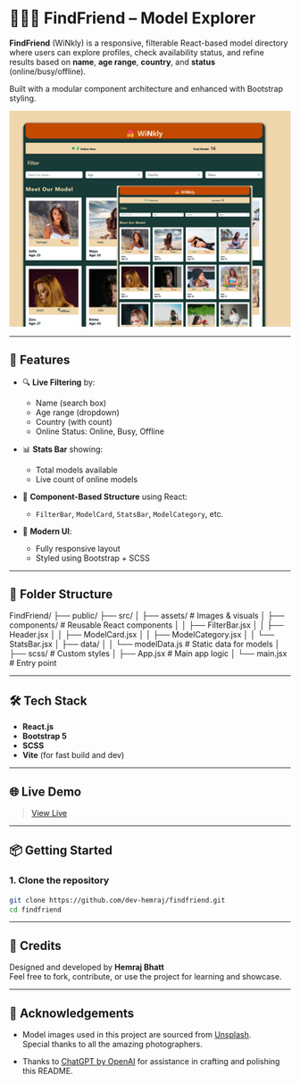 # 🧑‍🤝‍🧑 FindFriend – Model Explorer

**FindFriend** (WiNkly) is a responsive, filterable React-based model directory
where users can explore profiles, check availability status,
and refine results based on **name**, **age range**, **country**,
and **status** (online/busy/offline).

Built with a modular component architecture and enhanced with Bootstrap styling.

![App Screenshot](./src/assets/app-preview.jpg)

---

## 🚀 Features

- 🔍 **Live Filtering** by:

  - Name (search box)
  - Age range (dropdown)
  - Country (with count)
  - Online Status: Online, Busy, Offline

- 📊 **Stats Bar** showing:

  - Total models available
  - Live count of online models

- 🧩 **Component-Based Structure** using React:

  - `FilterBar`, `ModelCard`, `StatsBar`, `ModelCategory`, etc.

- 🎨 **Modern UI**:
  - Fully responsive layout
  - Styled using Bootstrap + SCSS

---

## 📁 Folder Structure

FindFriend/ ├── public/ ├── src/ │ ├── assets/ # Images & visuals │ ├── components/ # Reusable React components │ │ ├── FilterBar.jsx │ │ ├── Header.jsx │ │ ├── ModelCard.jsx │ │ ├── ModelCategory.jsx │ │ └── StatsBar.jsx │ ├── data/ │ │ └── modelData.js # Static data for models │ ├── scss/ # Custom styles │ ├── App.jsx # Main app logic │ └── main.jsx # Entry point

---

## 🛠 Tech Stack

- **React.js**
- **Bootstrap 5**
- **SCSS**
- **Vite** (for fast build and dev)

---

## 🌐 Live Demo

> [View Live](https://dev-hemraj.github.io/findfriend/)

---

## 📦 Getting Started

### 1. Clone the repository

```bash
git clone https://github.com/dev-hemraj/findfriend.git
cd findfriend
```

---

## 🙌 Credits

Designed and developed by **Hemraj Bhatt**  
Feel free to fork, contribute, or use the project for learning and showcase.

---

## 🙌 Acknowledgements

- Model images used in this project are sourced from [Unsplash](https://unsplash.com/).  
  Special thanks to all the amazing photographers.

- Thanks to [ChatGPT by OpenAI](https://openai.com/chatgpt) for assistance in crafting and polishing this README.
